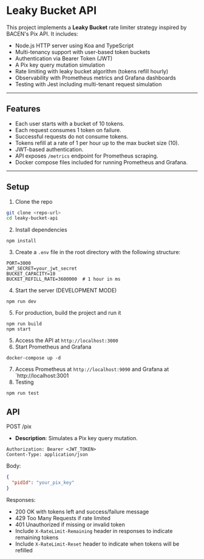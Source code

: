 # Leaky Bucket API

This project implements a **Leaky Bucket** rate limiter strategy inspired by BACEN's Pix API. It includes:

- Node.js HTTP server using Koa and TypeScript
- Multi-tenancy support with user-based token buckets
- Authentication via Bearer Token (JWT)
- A Pix key query mutation simulation
- Rate limiting with leaky bucket algorithm (tokens refill hourly)
- Observability with Prometheus metrics and Grafana dashboards
- Testing with Jest including multi-tenant request simulation

---

## Features

- Each user starts with a bucket of 10 tokens.
- Each request consumes 1 token on failure.
- Successful requests do not consume tokens.
- Tokens refill at a rate of 1 per hour up to the max bucket size (10).
- JWT-based authentication.
- API exposes `/metrics` endpoint for Prometheus scraping.
- Docker compose files included for running Prometheus and Grafana.

---

## Setup

1. Clone the repo

```bash
git clone <repo-url>
cd leaky-bucket-api
```
2. Install dependencies
```
npm install
```
3. Create a `.env` file in the root directory with the following structure:
```
PORT=3000
JWT_SECRET=your_jwt_secret
BUCKET_CAPACITY=10
BUCKET_REFILL_RATE=3600000  # 1 hour in ms
```
4. Start the server (DEVELOPMENT MODE)
```
npm run dev
```
5. For production, build the project and run it
```
npm run build
npm start
```
5. Access the API at `http://localhost:3000`
6. Start Prometheus and Grafana
```
docker-compose up -d
```
7. Access Prometheus at `http://localhost:9090` and Grafana at `http://localhost:3001
8. Testing
```
npm run test
```
## API
POST /pix
- **Description**: Simulates a Pix key query mutation.
```
Authorization: Bearer <JWT_TOKEN>
Content-Type: application/json
```
Body:
```json
{
  "pidId": "your_pix_key"
}
```
Responses:
- 200 OK with tokens left and success/failure message
- 429 Too Many Requests if rate limited
- 401 Unauthorized if missing or invalid token
- Include `X-RateLimit-Remaining` header in responses to indicate remaining tokens
- Include `X-RateLimit-Reset` header to indicate when tokens will be refilled